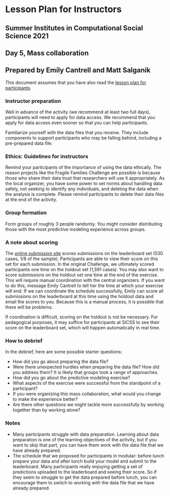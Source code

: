 # Lesson Plan for Instructors
## Summer Institutes in Computational Social Science 2021
## Day 5, Mass collaboration
## Prepared by Emily Cantrell and Matt Salganik

This document assumes that you have also read the [lesson plan for participants](https://github.com/compsocialscience/summer-institute/blob/master/2021/materials/day5-mass-collaboration/activity/lesson_plan_masscollaboration_participant.md).

### Instructor preparation

Well in advance of the activity (we recommend at least two full days), participants will need to apply for data access. We recommend that you apply for data access even sooner so that you can help participants.

Familiarize yourself with the data files that you receive. They include components to support participants who may be falling behind, including a pre-prepared data file.

### Ethics: Guidelines for instructors

Remind your participants of the importance of using the data ethically. The reason projects like the Fragile Families Challenge are possible is because those who share their data trust that researchers will use it appropriately. As the local organizer, you have some power to set norms about handling data safely, not seeking to identify any individuals, and deleting the data when the analysis is complete.  Please remind participants to delete their data files at the end of the activity.

### Group formation

Form groups of roughly 3 people randomly. You might consider distributing those with the most predictive modeling experience across groups.

### A note about scoring

The [online submission site](https://codalab.fragilefamilieschallenge.org/competitions/28) scores submissions on the leaderboard set (530 cases, 1/8 of the sample). Participants are able to view their score on this set for each submission. In the original Challenge, we ultimately scored participants one time on the holdout set (1,591 cases). You may also want to score submissions on the holdout set one time at the end of the exercise. This will require manual coordination with the central organizers. If you want to do this, message Emily Cantrell to tell her the time at which your exercise will end. If we can coordinate the schedule successfully, Emily can score all submissions on the leaderboard at this time using the holdout data and email the scores to you. Because this is a manual process, it is possible that there will be problems.

If coordination is difficult, scoring on the holdout is not be necessary. For pedagogical purposes, it may suffice for participants at SICSS to see their score on the leaderboard set, which will happen automatically in real time.

### How to debrief

In the debrief, here are some possible starter questions:

- How did you go about preparing the data file?
- Were there unexpected hurdles when preparing the data file? How did you address them? It is likely that groups took a range of approaches.
- How did you go about the predictive modeling exercise?
- What aspects of the exercise were successful from the standpoint of a participant?
- If you were organizing this mass collaboration, what would you change to make the experience better?
- Are there other questions we might tackle more successfully by working together than by working alone?

### Notes

- Many participants struggle with data preparation. Learning about data preparation is one of the learning objectives of the activity, but if you want to skip that part, you can have them work with the data file that we have already prepared.
- The schedule that we proposed for participants in modular: before lunch prepare your data and after lunch build your model and submit to the leaderboard. Many participants really enjoying getting a set of predictions uploaded to the leaderboard and seeing their score. So if they seem to struggle to get the data prepared before lunch, you can encourage them to switch to working with the data file that we have already prepared.

